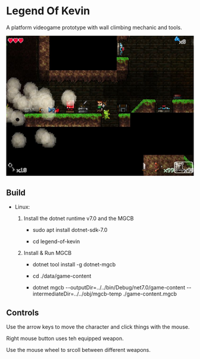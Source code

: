 # Legend Of Kevin
A platform videogame prototype with wall climbing mechanic and tools.

![lok](lok.jpg)

## Build
* Linux: 
  1. Install the dotnet runtime v7.0 and the MGCB
  
     * sudo apt install dotnet-sdk-7.0
      
     * cd legend-of-kevin
    
  2. Install & Run MGCB
    
     * dotnet tool install -g dotnet-mgcb
    
     * cd ./data/game-content
    
     * dotnet mgcb --outputDir=../../bin/Debug/net7.0/game-content --intermediateDir=../../obj/mgcb-temp ./game-content.mgcb  

## Controls
Use the arrow keys to move the character and click things with the mouse.

Right mouse button uses teh equipped weapon.

Use the mouse wheel to srcoll between different weapons.
